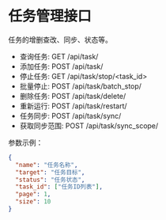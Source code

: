 # 任务管理接口

任务的增删查改、同步、状态等。

- 查询任务: GET /api/task/
- 添加任务: POST /api/task/
- 停止任务: GET /api/task/stop/<task_id>
- 批量停止: POST /api/task/batch_stop/
- 删除任务: POST /api/task/delete/
- 重新运行: POST /api/task/restart/
- 任务同步: POST /api/task/sync/
- 获取同步范围: POST /api/task/sync_scope/

参数示例：
```json
{
  "name": "任务名称",
  "target": "任务目标",
  "status": "任务状态",
  "task_id": ["任务ID列表"],
  "page": 1,
  "size": 10
}
```